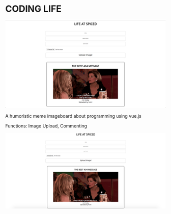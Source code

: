 # CODING LIFE

<img src="screenshots/screen_shot_coding_life.png">

A humoristic meme imageboard about programming using vue.js

Functions: Image Upload, Commenting

<img src="screenshots/screen_shot_coding_life_2.png">
